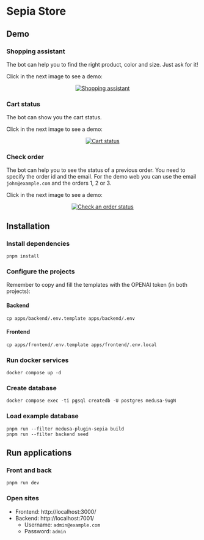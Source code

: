 # Sepia Store

## Demo

### Shopping assistant

The bot can help you to find the right product, color and size. Just ask for it!

Click in the next image to see a demo:

<div align="center">

[![Shopping assistant](https://img.youtube.com/vi/LFEo_UOD3dg/0.jpg)](https://www.youtube.com/watch?v=LFEo_UOD3dg)

</div>

### Cart status

The bot can show you the cart status.

Click in the next image to see a demo:

<div align="center">

[![Cart status](https://img.youtube.com/vi/-ntKVHR39H8/0.jpg)](https://www.youtube.com/watch?v=-ntKVHR39H8)

</div>


### Check order 

The bot can help you to see the status of a previous order. You need to specify the order id and the email. For the demo web you can use the email `john@example.com` and the orders 1, 2 or 3. 

Click in the next image to see a demo:

<div align="center">

[![Check an order status](https://img.youtube.com/vi/Cg9DeOO7rPk/0.jpg)](https://www.youtube.com/watch?v=Cg9DeOO7rPk)

</div>


## Installation

### Install dependencies

```
pnpm install
```

### Configure the projects

Remember to copy and fill the templates with the OPENAI token (in both projects):

#### Backend

```
cp apps/backend/.env.template apps/backend/.env
```

#### Frontend

```
cp apps/frontend/.env.template apps/frontend/.env.local
```

### Run docker services

```
docker compose up -d
```

### Create database

```
docker compose exec -ti pgsql createdb -U postgres medusa-9ugN
```

### Load example database

```
pnpm run --filter medusa-plugin-sepia build
pnpm run --filter backend seed
```

## Run applications

### Front and back

```
pnpm run dev
```

### Open sites

- Frontend: http://localhost:3000/
- Backend: http://localhost:7001/
  - Username: `admin@example.com`
  - Password: `admin`
